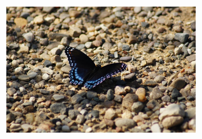![nuture](https://github.com/Abdelrahmanadel58/devops/blob/main/images/photo-1501265976582-c1e1b0bbaf63.jpeg)